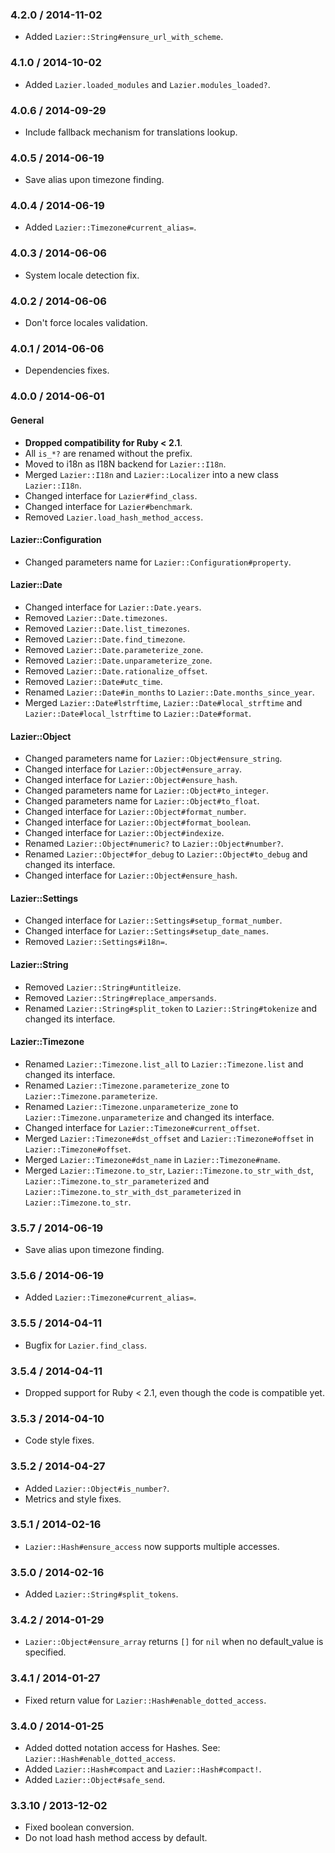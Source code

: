 ### 4.2.0 / 2014-11-02

* Added `Lazier::String#ensure_url_with_scheme`.

### 4.1.0 / 2014-10-02

* Added `Lazier.loaded_modules` and `Lazier.modules_loaded?`.

### 4.0.6 / 2014-09-29

* Include fallback mechanism for translations lookup.

### 4.0.5 / 2014-06-19

* Save alias upon timezone finding.

### 4.0.4 / 2014-06-19

* Added `Lazier::Timezone#current_alias=`.

### 4.0.3 / 2014-06-06

* System locale detection fix.

### 4.0.2 / 2014-06-06

* Don't force locales validation.

### 4.0.1 / 2014-06-06

* Dependencies fixes.

### 4.0.0 / 2014-06-01

#### General
* **Dropped compatibility for Ruby < 2.1**.
* All `is_*?` are renamed without the prefix.
* Moved to i18n as I18N backend for `Lazier::I18n`.
* Merged `Lazier::I18n` and `Lazier::Localizer` into a new class `Lazier::I18n`.
* Changed interface for `Lazier#find_class`.
* Changed interface for `Lazier#benchmark`.
* Removed `Lazier.load_hash_method_access`.

#### Lazier::Configuration

* Changed parameters name for `Lazier::Configuration#property`.
 
#### Lazier::Date

* Changed interface for `Lazier::Date.years`.
* Removed `Lazier::Date.timezones`.
* Removed `Lazier::Date.list_timezones`.
* Removed `Lazier::Date.find_timezone`.
* Removed `Lazier::Date.parameterize_zone`.
* Removed `Lazier::Date.unparameterize_zone`.
* Removed `Lazier::Date.rationalize_offset`.
* Removed `Lazier::Date#utc_time`.
* Renamed `Lazier::Date#in_months` to `Lazier::Date.months_since_year`. 
* Merged `Lazier::Date#lstrftime`, `Lazier::Date#local_strftime` and `Lazier::Date#local_lstrftime` to `Lazier::Date#format`.

#### Lazier::Object

* Changed parameters name for `Lazier::Object#ensure_string`. 
* Changed interface for `Lazier::Object#ensure_array`.
* Changed interface for `Lazier::Object#ensure_hash`.
* Changed parameters name for `Lazier::Object#to_integer`.
* Changed parameters name for `Lazier::Object#to_float`.
* Changed interface for `Lazier::Object#format_number`.
* Changed interface for `Lazier::Object#format_boolean`.
* Changed interface for `Lazier::Object#indexize`.
* Renamed `Lazier::Object#numeric?` to `Lazier::Object#number?`.
* Renamed `Lazier::Object#for_debug` to `Lazier::Object#to_debug` and changed its interface.
* Changed interface for `Lazier::Object#ensure_hash`.

#### Lazier::Settings

* Changed interface for `Lazier::Settings#setup_format_number`.
* Changed interface for `Lazier::Settings#setup_date_names`.
* Removed `Lazier::Settings#i18n=`.

#### Lazier::String

* Removed `Lazier::String#untitleize`.
* Removed `Lazier::String#replace_ampersands`.
* Renamed `Lazier::String#split_token` to `Lazier::String#tokenize` and changed its interface.

#### Lazier::Timezone

* Renamed `Lazier::Timezone.list_all` to `Lazier::Timezone.list` and changed its interface.
* Renamed `Lazier::Timezone.parameterize_zone` to `Lazier::Timezone.parameterize`. 
* Renamed `Lazier::Timezone.unparameterize_zone` to `Lazier::Timezone.unparameterize` and changed its interface.
* Changed interface for `Lazier::Timezone#current_offset`.
* Merged `Lazier::Timezone#dst_offset` and `Lazier::Timezone#offset` in `Lazier::Timezone#offset`.
* Merged `Lazier::Timezone#dst_name` in `Lazier::Timezone#name`.
* Merged `Lazier::Timezone.to_str`, `Lazier::Timezone.to_str_with_dst`, `Lazier::Timezone.to_str_parameterized` and 
  `Lazier::Timezone.to_str_with_dst_parameterized` in `Lazier::Timezone.to_str`.

### 3.5.7 / 2014-06-19

* Save alias upon timezone finding.

### 3.5.6 / 2014-06-19

* Added `Lazier::Timezone#current_alias=`.

### 3.5.5 / 2014-04-11

* Bugfix for `Lazier.find_class`.

### 3.5.4 / 2014-04-11

* Dropped support for Ruby < 2.1, even though the code is compatible yet.

### 3.5.3 / 2014-04-10

* Code style fixes.

### 3.5.2 / 2014-04-27

* Added `Lazier::Object#is_number?`.
* Metrics and style fixes.

### 3.5.1 / 2014-02-16

* `Lazier::Hash#ensure_access` now supports multiple accesses.

### 3.5.0 / 2014-02-16

* Added `Lazier::String#split_tokens`.

### 3.4.2 / 2014-01-29

* `Lazier::Object#ensure_array` returns `[]` for `nil` when no default_value is specified.

### 3.4.1 / 2014-01-27

* Fixed return value for `Lazier::Hash#enable_dotted_access`.

### 3.4.0 / 2014-01-25

* Added dotted notation access for Hashes. See: `Lazier::Hash#enable_dotted_access`.
* Added `Lazier::Hash#compact` and `Lazier::Hash#compact!`.
* Added `Lazier::Object#safe_send`.

### 3.3.10 / 2013-12-02

* Fixed boolean conversion.
* Do not load hash method access by default.